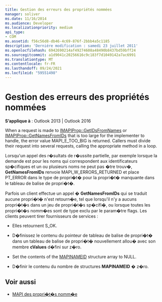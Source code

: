 ```yaml
---
title: Gestion des erreurs des propriétés nommées
manager: soliver
ms.date: 11/16/2014
ms.audience: Developer
ms.localizationpriority: medium
api_type:
- COM
ms.assetid: f56c56d8-db46-4c69-876f-2bbb4a5c1185
description: 'Derniére modification : samedi 23 juillet 2011'
ms.openlocfilehash: 6942690214af49274608a48490b8437bd59bff24
ms.sourcegitcommit: a1d9041c20256616c9c183f7d1049142a7ac6991
ms.translationtype: MT
ms.contentlocale: fr-FR
ms.lasthandoff: 09/24/2021
ms.locfileid: "59551498"
---
```

# <a name="handling-named-property-errors"></a>Gestion des erreurs des propriétés nommées
  
**S’applique à** : Outlook 2013 | Outlook 2016 
  
When a request is made to [IMAPIProp::GetIDsFromNames](imapiprop-getidsfromnames.md) or [IMAPIProp::GetNamesFromIDs](imapiprop-getnamesfromids.md) that is too large for the implementer to handle, the error value MAPI_E_TOO_BIG is returned. Callers must divide their request into several requests, calling the appropriate method in a loop. 
  
Lorsqu'un appel des r�sultats de r�ussite partielle, par exemple lorsque la demande est pour les noms qui correspondent aux identificateurs sp�cifiques et un ou plusieurs noms ne peut pas �tre trouv�, **GetNamesFromIDs** renvoie MAPI_W_ERRORS_RETURNED et place PT_ERROR dans le type de propri�t� pour la propri�t� manquante dans le tableau de balise de propri�t�. 
  
Parfois un client effectue un appel � **GetNamesFromIDs** qui se traduit aucune propri�t� n'est retourn�e, tel que lorsqu'il n'y a aucuns propri�t�s dans un jeu de propri�t�s sp�cifi�, ou lorsque toutes les propri�t�s nomm�es sont de type exclu par le param�tre flags. Les clients peuvent tirer fournisseurs de services : 
  
- Elles retournent S_OK.
    
- D�finissez le contenu du pointeur de tableau de balise de propri�t� dans un tableau de balise de propri�t� nouvellement allou� avec son membre **cValues** d�fini sur z�ro. 
    
- Set the contents of the [MAPINAMEID](mapinameid.md) structure array to NULL. 
    
- D�finir le contenu du nombre de structures **MAPINAMEID** � z�ro. 
    
## <a name="see-also"></a>Voir aussi

- [MAPI des propri�t�s nomm�e](mapi-named-properties.md)

